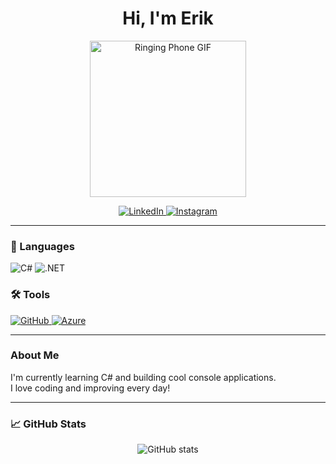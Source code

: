 <h1 align="center">Hi, I'm Erik</h1>

<p align="center">
  <img src="https://media.giphy.com/media/4HU2L6D56z0WQ/giphy.gif" width="250" alt="Ringing Phone GIF"/>
</p>

<p align="center">
  <a href="https://www.linkedin.com/in/erik-jonsson-b16680368/">
    <img src="https://img.shields.io/badge/LinkedIn-0077B5?style=for-the-badge&logo=linkedin&logoColor=white" alt="LinkedIn" />
  </a>
  <a href="https://www.instagram.com/erikjonsson/">
    <img src="https://img.shields.io/badge/Instagram-E4405F?style=for-the-badge&logo=instagram&logoColor=white" alt="Instagram" />
  </a>
</p>

---

### 🚀 Languages

<p>
  <img alt="C#" src="https://img.shields.io/badge/C%23-239120?style=for-the-badge&logo=c-sharp&logoColor=white" />
  <img alt=".NET" src="https://img.shields.io/badge/.NET-512BD4?style=for-the-badge&logo=dotnet&logoColor=white" />
</p>

### 🛠️ Tools

<p>
  <a href="https://github.com/EriksDevelopment">
    <img alt="GitHub" src="https://img.shields.io/badge/GitHub-181717?style=for-the-badge&logo=github&logoColor=white" />
  </a>
  <a href="https://azure.microsoft.com/">
    <img alt="Azure" src="https://img.shields.io/badge/Azure-0078D4?style=for-the-badge&logo=microsoft-azure&logoColor=white" />
  </a>
</p>

---

### About Me

I'm currently learning C# and building cool console applications.  
I love coding and improving every day!

---

### 📈 GitHub Stats

<p align="center">
  <img src="https://github-readme-stats.vercel.app/api?username=EriksDevelopment&show_icons=true&theme=radical" alt="GitHub stats" />
</p>

